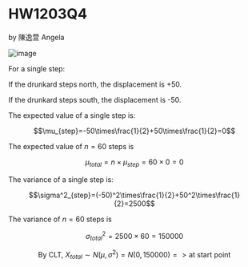 # HW1203Q4

by 陳逸萱 Angela
 
![image](https://github.com/user-attachments/assets/c80d25ae-2f51-462d-9906-5029792610c2)

For a single step:

If the drunkard steps north, the displacement is +50.

If the drunkard steps south, the displacement is -50.

The expected value of a single step is:

$$\mu_{step}=-50\times\frac{1}{2}+50\times\frac{1}{2}=0$$

The expected value of $n=60$ steps is

$$\mu_{total}=n\times\mu_{step}=60\times0=0$$

The variance of a single step is:

$$\sigma^2_{step}=(-50)^2\times\frac{1}{2}+50^2\times\frac{1}{2}=2500$$

The variance of $n=60$ steps is

$$\sigma^2_{total}=2500\times60=150000$$

$$\text{By CLT, }X_{total}\sim N(\mu, \sigma^2)=N(0, 150000)=>\text{at start point}$$
